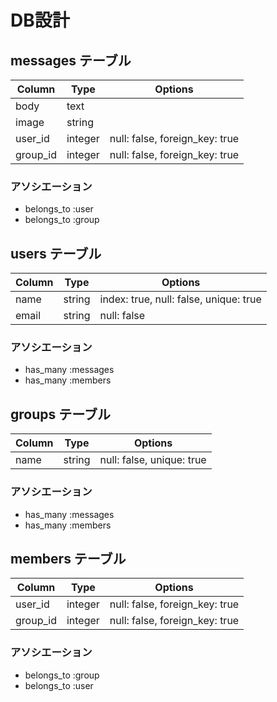 # DB設計

## messages テーブル
|Column|Type|Options|
|------|----|-------|
|body|text||
|image|string||
|user_id|integer|null: false, foreign_key: true|
|group_id|integer|null: false, foreign_key: true|

### アソシエーション
- belongs_to :user
- belongs_to :group

## users テーブル
|Column|Type|Options|
|------|----|-------|
|name|string|index: true, null: false, unique: true|
|email|string|null: false|

### アソシエーション
- has_many :messages
- has_many :members

## groups テーブル
|Column|Type|Options|
|------|----|-------|
|name|string|null: false, unique: true|

### アソシエーション
- has_many :messages
- has_many :members

## members テーブル
|Column|Type|Options|
|------|----|-------|
|user_id|integer|null: false, foreign_key: true|
|group_id|integer|null: false, foreign_key: true|

### アソシエーション
- belongs_to :group
- belongs_to :user
